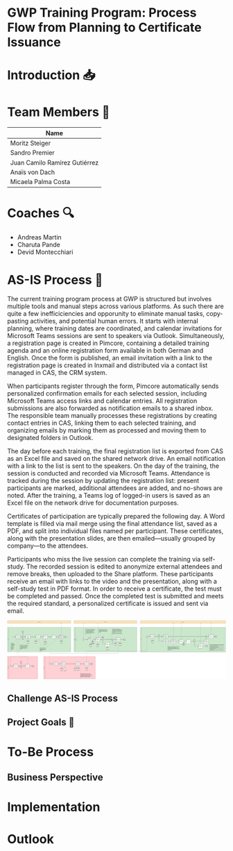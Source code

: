# GWP Training Program: Process Flow from Planning to Certificate Issuance


# Introduction 📥




# Team Members 👥
| Name |
| ------------- |
| Moritz Steiger | 
| Sandro Premier | 
| Juan Camilo Ramírez Gutiérrez | 
| Anaïs von Dach | 
| Micaela Palma Costa | 

# Coaches 🔍
- Andreas Martin
- Charuta Pande
- Devid Montecchiari

 

 # AS-IS Process 🚩
The current training program process at GWP is structured but involves multiple tools and manual steps across various platforms. As such there are quite a few inefficiciencies and opporunity to eliminate manual tasks, copy-pasting activities, and potential human errors. It starts with internal planning, where training dates are coordinated, and calendar invitations for Microsoft Teams sessions are sent to speakers via Outlook. Simultaneously, a registration page is created in Pimcore, containing a detailed training agenda and an online registration form available in both German and English. Once the form is published, an email invitation with a link to the registration page is created in Inxmail and distributed via a contact list managed in CAS, the CRM system.

When participants register through the form, Pimcore automatically sends personalized confirmation emails for each selected session, including Microsoft Teams access links and calendar entries. All registration submissions are also forwarded as notification emails to a shared inbox. The responsible team manually processes these registrations by creating contact entries in CAS, linking them to each selected training, and organizing emails by marking them as processed and moving them to designated folders in Outlook.

The day before each training, the final registration list is exported from CAS as an Excel file and saved on the shared network drive. An email notification with a link to the list is sent to the speakers. On the day of the training, the session is conducted and recorded via Microsoft Teams. Attendance is tracked during the session by updating the registration list: present participants are marked, additional attendees are added, and no-shows are noted. After the training, a Teams log of logged-in users is saved as an Excel file on the network drive for documentation purposes.

Certificates of participation are typically prepared the following day. A Word template is filled via mail merge using the final attendance list, saved as a PDF, and split into individual files named per participant. These certificates, along with the presentation slides, are then emailed—usually grouped by company—to the attendees.

Participants who miss the live session can complete the training via self-study. The recorded session is edited to anonymize external attendees and remove breaks, then uploaded to the Share platform. These participants receive an email with links to the video and the presentation, along with a self-study test in PDF format. In order to receive a certificate, the test must be completed and passed. Once the completed test is submitted and meets the required standard, a personalized certificate is issued and sent via email.

![GWP Prozessdiagramm](GWP_Process_As-is_250408.png)

## Challenge AS-IS Process

 ## Project Goals :checkered_flag:

# To-Be Process

## Business Perspective

# Implementation

# Outlook



